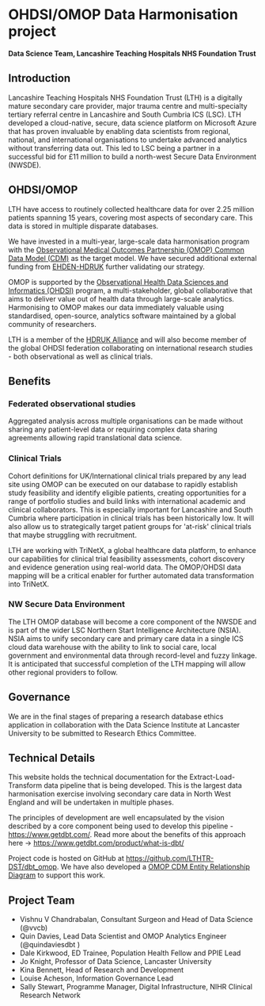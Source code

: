 # OHDSI/OMOP Data Harmonisation project

__Data Science Team, Lancashire Teaching Hospitals NHS Foundation Trust__

## Introduction

Lancashire Teaching Hospitals NHS Foundation Trust (LTH) is a digitally mature secondary care provider, major trauma centre and multi-specialty tertiary referral centre in Lancashire and South Cumbria ICS (LSC).
LTH developed a cloud-native, secure, data science platform on Microsoft Azure that has proven invaluable by enabling data scientists from regional, national, and international organisations to undertake advanced analytics without
transferring data out.
This led to LSC being a partner in a successful bid for £11 million to build a north-west Secure Data Environment (NWSDE).

## OHDSI/OMOP

LTH have access to routinely collected healthcare data for over 2.25 million patients spanning 15 years, covering most aspects of secondary care.
This data is stored in multiple disparate databases.

We have invested in a multi-year, large-scale data harmonisation program with the [Observational Medical Outcomes Partnership (OMOP) Common Data Model (CDM)](https://www.ohdsi.org/data-standardization/) as the target model.
We have secured additional external funding from [EHDEN-HDRUK](https://www.ehden.eu/datapartners/) further validating our strategy.

OMOP is supported by the [Observational Health Data Sciences and Informatics (OHDSI)](https://www.ohdsi.org/) program, a multi-stakeholder, global collaborative that aims to deliver value out of health data through large-scale analytics.
Harmonising to OMOP makes our data immediately valuable using standardised, open-source, analytics software maintained by a global community of researchers.

LTH is a member of the [HDRUK Alliance](https://ukhealthdata.org/members/) and will also become member of the global OHDSI federation collaborating on international research studies - both observational as well as clinical trials.

## Benefits

### Federated observational studies

Aggregated analysis across multiple organisations can be made without sharing any patient-level data or requiring complex data sharing agreements allowing rapid translational data science.

### Clinical Trials

Cohort definitions for UK/International clinical trials prepared by any lead site using OMOP can be executed on our database to rapidly establish study feasibility and identify eligible patients, creating opportunities for
a range of portfolio studies and build links with international academic and clinical collaborators.
This is especially important for Lancashire and South Cumbria where participation in clinical trials has been historically low.
It will also allow us to strategically target patient groups for 'at-risk' clinical trials that maybe struggling with recruitment.

LTH are working with TriNetX, a global healthcare data platform, to enhance our capabilities for clinical trial feasibility assessments, cohort discovery and evidence generation using real-world data.
The OMOP/OHDSI data mapping will be a critical enabler for further automated data transformation into TriNetX.

### NW Secure Data Environment

The LTH OMOP database will become a core component of the NWSDE and is part of the wider LSC Northern Start Intelligence Architecture (NSIA).
NSIA aims to unify secondary care and primary care data in a single ICS cloud data warehouse with the ability to link to social care, local government and environmental data through record-level and fuzzy linkage.
It is anticipated that successful completion of the LTH mapping will allow other regional providers to follow.

## Governance

We are in the final stages of preparing a research database ethics application in collaboration with the Data Science Institute at Lancaster University to be submitted to Research Ethics Committee.

## Technical Details

This website holds the technical documentation for the Extract-Load-Transform data pipeline that is being developed.
This is the largest data harmonisation exercise involving secondary care data in North West England and will be undertaken in multiple phases.

The principles of development are well encapsulated by the vision described by a core component being used to develop this pipeline - <https://www.getdbt.com/>.
Read more about the benefits of this approach here -> <https://www.getdbt.com/product/what-is-dbt/>

Project code is hosted on GitHub at <https://github.com/LTHTR-DST/dbt_omop>.
We have also developed a [OMOP CDM Entity Relationship Diagram](http://omop-erd.surge.sh/omop_cdm/) to support this work.

## Project Team

- Vishnu V Chandrabalan, Consultant Surgeon and Head of Data Science (@vvcb)
- Quin Davies, Lead Data Scientist and OMOP Analytics Engineer (@quindaviesdbt )
- Dale Kirkwood, ED Trainee, Population Health Fellow and PPIE Lead
- Jo Knight, Professor of Data Science, Lancaster University
- Kina Bennett, Head of Research and Development
- Louise Acheson, Information Governance Lead
- Sally Stewart, Programme Manager, Digital Infrastructure, NIHR Clinical Research Network
